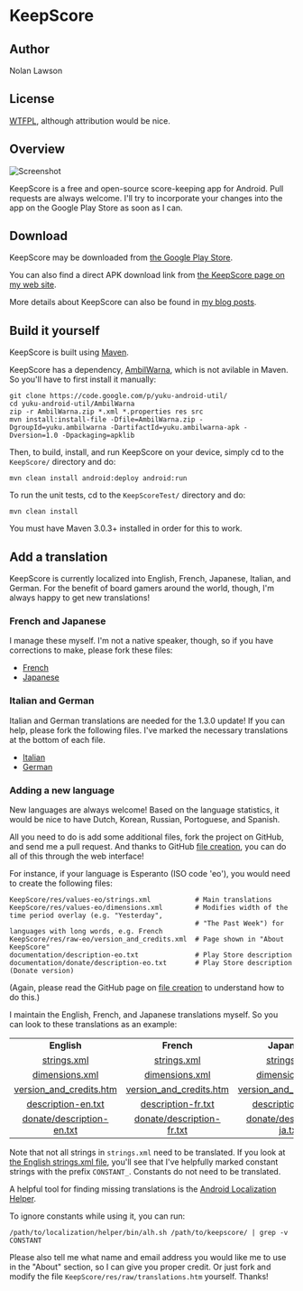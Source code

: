 KeepScore
=========

Author
--------
Nolan Lawson

License
---------
[WTFPL][1], although attribution would be nice.

Overview
----------

![Screenshot][2]

KeepScore is a free and open-source score-keeping app for Android. 
Pull requests are always welcome.  I'll try to incorporate your changes into the app 
on the Google Play Store as soon as I can.

Download
----------

KeepScore may be downloaded from [the Google Play Store][4].  

You can also find a direct APK download link from [the KeepScore page on my web site][3].

More details about KeepScore can also be found in [my blog posts][10].

Build it yourself
------------------

KeepScore is built using [Maven][8].

KeepScore has a dependency, [AmbilWarna][11], which is not avilable in Maven.  So you'll have to first install it manually:

```
git clone https://code.google.com/p/yuku-android-util/
cd yuku-android-util/AmbilWarna
zip -r AmbilWarna.zip *.xml *.properties res src
mvn install:install-file -Dfile=AmbilWarna.zip -DgroupId=yuku.ambilwarna -DartifactId=yuku.ambilwarna-apk -Dversion=1.0 -Dpackaging=apklib
```

Then, to build, install, and run KeepScore on your device, simply cd to the ```KeepScore/``` directory and do:

```mvn clean install android:deploy android:run```

To run the unit tests, cd to the ```KeepScoreTest/``` directory and do:

```mvn clean install```

You must have Maven 3.0.3+ installed in order for this to work.

Add a translation
-------------------

KeepScore is currently localized into English, French, Japanese, Italian, and German.  For the benefit of
board gamers around the world, though, I'm
always happy to get new translations!

### French and Japanese

I manage these myself.  I'm not a native speaker, though, so if you have corrections to make, please fork these files:

- [French](https://github.com/nolanlawson/KeepScore/blob/master/KeepScore/res/values-fr/strings.xml)
- [Japanese](https://github.com/nolanlawson/KeepScore/blob/master/KeepScore/res/values-ja/strings.xml)

### Italian and German

Italian and German translations are needed for the 1.3.0 update! If you can help, please fork the following files.  I've marked the necessary
translations at the bottom of each file.

- [Italian](https://github.com/nolanlawson/KeepScore/blob/master/KeepScore/res/values-it/strings.xml)
- [German](https://github.com/nolanlawson/KeepScore/blob/master/KeepScore/res/values-de/strings.xml)

### Adding a new language

New languages are always welcome!  Based on the language statistics, it would be nice to have 
Dutch, Korean, Russian, Portoguese, and Spanish.

All you need to do is add some additional files, fork the project on GitHub, and send me a pull request. 
And thanks to GitHub [file creation][7], you can do all of this through the web interface!

For instance,
if your language is Esperanto (ISO code 'eo'), you would need to create the following files:

```
KeepScore/res/values-eo/strings.xml           # Main translations
KeepScore/res/values-eo/dimensions.xml        # Modifies width of the time period overlay (e.g. "Yesterday", 
                                              # "The Past Week") for languages with long words, e.g. French
KeepScore/res/raw-eo/version_and_credits.xml  # Page shown in "About KeepScore"
documentation/description-eo.txt              # Play Store description
documentation/donate/description-eo.txt       # Play Store description (Donate version)
```

(Again, please read the GitHub page on [file creation][7] to understand how to do this.)

I maintain the English, French, and Japanese translations myself.
So you can look to these translations as an example:

<table border='0'>
<tr>
<td align='center'><b>English</b></td>
<td align='center'><b>French</b></td>
<td align='center'><b>Japanese</b></td>
</tr>
<tr>
<td align='center'><a href='https://github.com/nolanlawson/KeepScore/blob/master/KeepScore/res/values/strings.xml'>strings.xml</a></td>
<td align='center'><a href='https://github.com/nolanlawson/KeepScore/blob/master/KeepScore/res/values-fr/strings.xml'>strings.xml</a></td>
<td align='center'><a href='https://github.com/nolanlawson/KeepScore/blob/master/KeepScore/res/values-ja/strings.xml'>strings.xml</a></td>
</tr>
<tr>
<td align='center'><a href='https://github.com/nolanlawson/KeepScore/blob/master/KeepScore/res/values/dimensions.xml#L57'>dimensions.xml</a></td>
<td align='center'><a href='https://github.com/nolanlawson/KeepScore/blob/master/KeepScore/res/values-fr/dimensions.xml'>dimensions.xml</a></td>
<td align='center'><a href='https://github.com/nolanlawson/KeepScore/blob/master/KeepScore/res/values-ja/dimensions.xml'>dimensions.xml</a></td>
</tr>
<tr>
<td align='center'><a href='https://github.com/nolanlawson/KeepScore/blob/master/KeepScore/res/raw/version_and_credits.htm'>version_and_credits.htm</a></td>
<td align='center'><a href='https://github.com/nolanlawson/KeepScore/blob/master/KeepScore/res/raw-fr/version_and_credits.htm'>version_and_credits.htm</a></td>
<td align='center'><a href='https://github.com/nolanlawson/KeepScore/blob/master/KeepScore/res/raw-ja/version_and_credits.htm'>version_and_credits.htm</a></td>
</tr>
<tr>
<td align='center'><a href='https://github.com/nolanlawson/KeepScore/blob/master/documentation/description-en.txt'>description-en.txt</a></td>
<td align='center'><a href='https://github.com/nolanlawson/KeepScore/blob/master/documentation/description-fr.txt'>description-fr.txt</a></td>
<td align='center'><a href='https://github.com/nolanlawson/KeepScore/blob/master/documentation/description-ja.txt'>description-ja.txt</a></td>
</tr>
<tr>
<td align='center'><a href='https://github.com/nolanlawson/KeepScore/blob/master/documentation/donate/description-en.txt'>donate/description-en.txt</a></td>
<td align='center'><a href='https://github.com/nolanlawson/KeepScore/blob/master/documentation/donate/description-fr.txt'>donate/description-fr.txt</a></td>
<td align='center'><a href='https://github.com/nolanlawson/KeepScore/blob/master/documentation/donate/description-ja.txt'>donate/description-ja.txt</a></td>
</tr>
</table>

Note that not all strings in ```strings.xml``` need to be translated.  If you look at [the English strings.xml file][6],
you'll see that I've helpfully marked constant strings with the prefix ```CONSTANT_```.  Constants do not need
to be translated.

A helpful tool for finding missing translations is the [Android Localization Helper][9].  

To ignore constants while using it, you can
run:

```/path/to/localization/helper/bin/alh.sh /path/to/keepscore/ | grep -v CONSTANT```

Please also tell me what name and email address you would like me to use in the "About" section, so I 
can give you proper credit.  Or just fork and modify the file ```KeepScore/res/raw/translations.htm```
yourself.  Thanks!

[1]: http://sam.zoy.org/wtfpl/
[2]: http://nolanwlawson.files.wordpress.com/2013/01/device-2013-01-06-141649.png?w=450
[3]: http://nolanlawson.com/apps/#keepscore
[4]: https://play.google.com/store/apps/details?id=com.nolanlawson.keepscore
[5]: http://actionbarsherlock.com/
[6]: https://github.com/nolanlawson/KeepScore/blob/master/KeepScore/res/values/strings.xml
[7]: https://github.com/blog/1327-creating-files-on-github
[8]: http://maven.apache.org/
[9]: https://github.com/4e6/android-localization-helper
[10]: http://nolanlawson.com/tag/keepscore/
[11]: https://code.google.com/p/android-color-picker/
